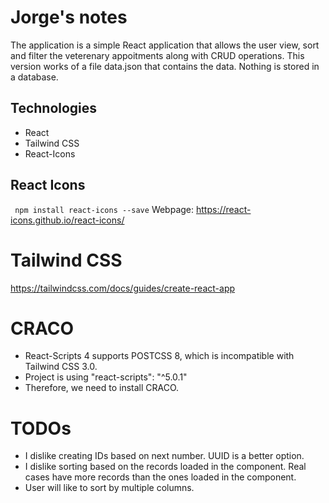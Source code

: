 # Jorge's notes

The application is a simple React application that allows the user view, sort and filter the veterenary appoitments along with CRUD operations.
This version works of a file data.json that contains the data. Nothing is stored in a database.

## Technologies

- React
- Tailwind CSS
- React-Icons

## React Icons

` npm install react-icons --save`
Webpage: https://react-icons.github.io/react-icons/

# Tailwind CSS

https://tailwindcss.com/docs/guides/create-react-app

# CRACO

- React-Scripts 4 supports POSTCSS 8, which is incompatible with Tailwind CSS 3.0.
- Project is using "react-scripts": "^5.0.1"
- Therefore, we need to install CRACO.

# TODOs

- I dislike creating IDs based on next number. UUID is a better option.
- I dislike sorting based on the records loaded in the component. Real cases have more records than the ones loaded in the component.
- User will like to sort by multiple columns.
